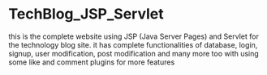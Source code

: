 # TechBlog_JSP_Servlet
this is the complete website using JSP (Java Server Pages) and Servlet for the technology blog site. it has complete functionalities of database, login, signup, user modification, post modification and many more too with using some like and comment plugins for more features
